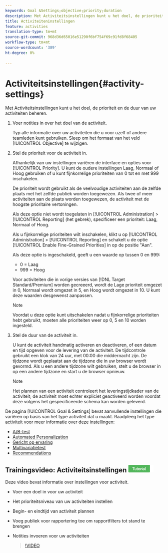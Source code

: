 ```yaml
---
keywords: Goal &Settings;objective;priority;duration
description: Met Activiteitsinstellingen kunt u het doel, de prioriteit en de duur van uw activiteiten beheren.
title: Activiteiteninstellingen
feature: activities
translation-type: tm+mt
source-git-commit: 968d36d65016e51290f6bf754f69c91fd8f68405
workflow-type: tm+mt
source-wordcount: '389'
ht-degree: 0%

---
```



# Activiteitsinstellingen{#activity-settings}

Met Activiteitsinstellingen kunt u het doel, de prioriteit en de duur van uw activiteiten beheren.

1. Voer notities in over het doel van de activiteit.

   Typ alle informatie over uw activiteiten die u voor uzelf of andere teamleden kunt gebruiken. Sleep om het formaat van het veld [!UICONTROL Objective] te wijzigen.
1. Stel de prioriteit voor de activiteit in.

   Afhankelijk van uw instellingen variëren de interface en opties voor [!UICONTROL Priority]. U kunt de oudere instellingen Laag, Normaal of Hoog gebruiken of u kunt fijnkorrelige prioriteiten van 0 tot en met 999 inschakelen.

   De prioriteit wordt gebruikt als de veelvoudige activiteiten aan de zelfde plaats met het zelfde publiek worden toegewezen. Als twee of meer activiteiten aan de plaats worden toegewezen, de activiteit met de hoogste prioritaire vertoningen.

   Als deze optie niet wordt toegelaten in [!UICONTROL Administration] > [!UICONTROL Reporting] (het gebrek), specificeer een prioriteit: Laag, Normaal of Hoog.

   Als u fijnkorrelige prioriteiten wilt inschakelen, klikt u op [!UICONTROL Administration] > [!UICONTROL Reporting] en schakelt u de optie [!UICONTROL Enable Fine-Grained Priorities] in op de positie &quot;Aan&quot;.

   Als deze optie is ingeschakeld, geeft u een waarde op tussen 0 en 999:

   * 0 = Laag
   * 999 = Hoog

   Voor activiteiten die in vorige versies van [!DNL Target Standard/Premium] worden gecreeerd, wordt de Lage prioriteit omgezet in 0, Normaal wordt omgezet in 5, en Hoog wordt omgezet in 10. U kunt deze waarden desgewenst aanpassen.

   >[!NOTE]
   >
   >Voordat u deze optie kunt uitschakelen nadat u fijnkorrelige prioriteiten hebt gebruikt, moeten alle prioriteiten weer op 0, 5 en 10 worden ingesteld.

1. Stel de duur van de activiteit in.

   U kunt de activiteit handmatig activeren en deactiveren, of een datum en tijd opgeven voor de levering van de activiteit. De tijdcontrole gebruikt een klok van 24 uur, met 00:00 die middernacht zijn. De tijdzone wordt geplaatst aan de tijdzone die in uw browser wordt gevormd. Als u een andere tijdzone wilt gebruiken, stelt u de browser in op een andere tijdzone en start u de browser opnieuw.

   >[!NOTE]
   >
   >Het plannen van een activiteit controleert het leveringstijdkader van de activiteit; de activiteit moet echter expliciet geactiveerd worden voordat deze volgens het gespecificeerde schema kan worden geleverd.

De pagina [!UICONTROL Goal & Settings] bevat aanvullende instellingen die variëren op basis van het type activiteit dat u maakt. Raadpleeg het type activiteit voor meer informatie over deze instellingen:

* [A/B-test](/help/c-activities/t-test-ab/t-test-create-ab/ab-goals-and-settings.md#reference_B25389FD6F3A4989801E740364B089CC)
* [Automated Personalization](/help/c-activities/t-automated-personalization/automated-personalization.md#task_8AAF837796D74CF893CA2F88BA1491C9)
* [Gericht op ervaring](/help/c-activities/t-experience-target/t-xt-create/xt-goals-and-settings.md#reference_B25389FD6F3A4989801E740364B089CC)
* [Multivariatietest](/help/c-activities/c-multivariate-testing/t-create-multivariate-test/goals-and-settings.md#reference_B25389FD6F3A4989801E740364B089CC)
* [Recommendations](/help/c-recommendations/t-create-recs-activity/recs-activity-settings.md#reference_3FDA8388CEEC4159949151C1829E2FBB)

## Trainingsvideo: Activiteitsinstellingen ![Zelfstudie-badge](/help/assets/tutorial.png)

Deze video bevat informatie over instellingen voor activiteit.

* Voer een doel in voor uw activiteit
* Het prioriteitsniveau van uw activiteiten instellen
* Begin- en eindtijd van activiteit plannen
* Voeg publiek voor rapportering toe om rapportfilters tot stand te brengen
* Notities invoeren voor uw activiteiten

   >[!VIDEO](https://video.tv.adobe.com/v/17381)
